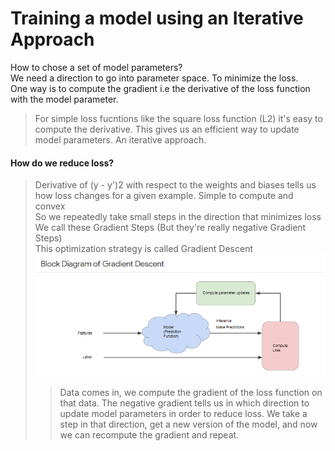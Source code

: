 # Training a model using an Iterative Approach
How to chose a set of model parameters?<br>
We need a direction to go into parameter space. To minimize the loss.<br>
One way is to compute the gradient i.e the derivative of the loss function with the model parameter. <br>

> For simple loss fucntions like the square loss function (L2) it's easy to compute the derivative. This gives us an efficient way to update model parameters. An iterative approach.<br>
#### How do we reduce loss?<br>
> Derivative of (y - y')2 with respect to the weights and biases tells us how loss changes for a given example. Simple to compute and convex<br>
> So we repeatedly take small steps in the direction that minimizes loss<br>
> We call these Gradient Steps (But they're really negative Gradient Steps)<br>
> This optimization strategy is called Gradient Descent<br>
![alt text](https://github.com/yashpathack/Supervised-Machine-Learning/blob/master/Resources/15.png)
>> Data comes in, we compute the gradient of the loss function on that data.
	The negative gradient tells us in which direction to update model parameters
	in order to reduce loss. We take a step in that direction,
	get a new version of the model, and now we can recompute the gradient and repeat.
	
